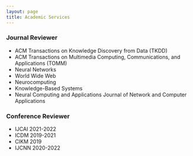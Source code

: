 ```yaml
---
layout: page
title: Academic Services
---
```


### Journal Reviewer
* ACM Transactions on Knowledge Discovery from Data (TKDD)
* ACM Transactions on Multimedia Computing, Communications, and Applications (TOMM)
* Neural Networks
* World Wide Web
* Neurocomputing
* Knowledge-Based Systems
* Neural Computing and Applications
Journal of Network and Computer Applications


### Conference Reviewer
* IJCAI 2021-2022
* ICDM 2019-2021
* CIKM 2019
* IJCNN 2020-2022

